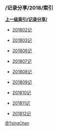 ### /记录分享/2018/索引


**[上一级索引/记录分享/](/记录分享/)**

- [201802记](/记录分享/2018/201802记)

- [201803记](/记录分享/2018/201803记)

- [201806记](/记录分享/2018/201806记)

- [201807记](/记录分享/2018/201807记)

- [201808记](/记录分享/2018/201808记)

- [201809记](/记录分享/2018/201809记)

- [201810记](/记录分享/2018/201810记)

- [201811记](/记录分享/2018/201811记)

- [201812记](/记录分享/2018/201812记)


<font size=2 color='grey'> [@TsingChan](https://github.com/tsingchan) </font>

